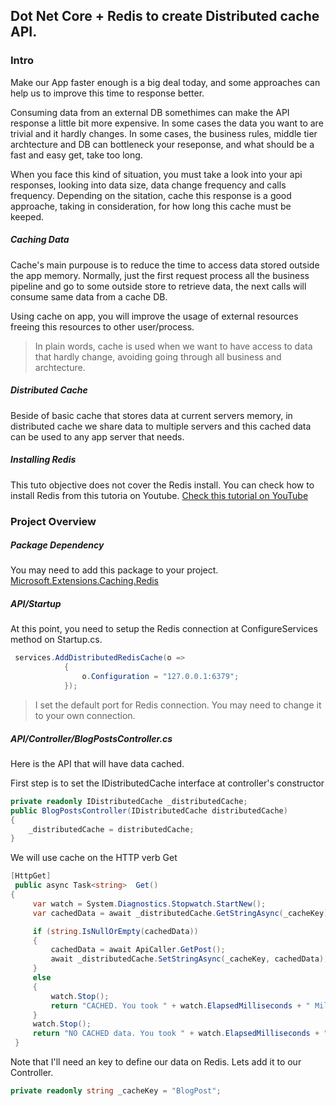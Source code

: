 ## Dot Net Core + Redis to create Distributed cache API.

### Intro

Make our App faster enough is a big deal today, and some approaches can help us to improve this time to response better.

Consuming data from an external DB somethimes can make the API response a little bit more expensive. In some cases the data you want to are trivial and it hardly changes. In some cases, the business rules, middle tier archtecture and DB can bottleneck your reseponse, and what should be a fast and easy get, take too long.

When you face this kind of situation, you must take a look into your api responses, looking into data size, data change frequency and calls frequency. Depending on the sitation, cache this response is a good approache, taking in consideration, for how long this cache must be keeped. 


##### Caching Data

Cache's main purpouse is to reduce the time to access data stored outside the app memory. Normally, just the first request process all the business pipeline and go to some outside store to retrieve data, the next calls will consume same data from a cache DB. 

Using cache on app, you will improve the usage of external resources freeing this resources to other user/process. 

> In plain words, cache is used when we want to have access to data that hardly change, avoiding going through all business and archtecture.

##### Distributed Cache

Beside of basic cache that stores data at current servers memory, in distributed cache we share data to multiple servers and this cached data can be used to any app server that needs.

##### Installing Redis

This tuto objective does not cover the Redis install. You can check how to install Redis from this tutoria on Youtube.
[Check this tutorial on YouTube](https://www.youtube.com/watch?v=DYaFW5MhfG8)


### Project Overview

##### Package Dependency

You may need to add this package to your project.
[Microsoft.Extensions.Caching.Redis](https://www.nuget.org/packages/Microsoft.Extensions.Caching.Redis/)

##### API/Startup

At this point, you need to setup the Redis connection at ConfigureServices method on Startup.cs.

```cs
 services.AddDistributedRedisCache(o =>
            {
                o.Configuration = "127.0.0.1:6379";
            });
```
> I set the default port for Redis connection. You may need to change it to your own connection.

##### API/Controller/BlogPostsController.cs

Here is the API that will have data cached.

First step is to set the IDistributedCache interface at controller's constructor
```cs
private readonly IDistributedCache _distributedCache;
public BlogPostsController(IDistributedCache distributedCache)
{
    _distributedCache = distributedCache;
}
```

We will use cache on the HTTP verb Get

```cs
[HttpGet]
 public async Task<string>  Get()
{
     var watch = System.Diagnostics.Stopwatch.StartNew();
     var cachedData = await _distributedCache.GetStringAsync(_cacheKey);

     if (string.IsNullOrEmpty(cachedData))
     {
         cachedData = await ApiCaller.GetPost();
         await _distributedCache.SetStringAsync(_cacheKey, cachedData);
     }
     else
     {
         watch.Stop();
         return "CACHED. You took " + watch.ElapsedMilliseconds + " Milliseconds to have your response. Post  : " + cachedData;
     }
     watch.Stop();
     return "NO CACHED data. You took " + watch.ElapsedMilliseconds + " Milliseconds to have your response. The result from API (Post): " + cachedData
 }
```

Note that I'll need an key to define our data on Redis. Lets add it to our Controller.

```cs
private readonly string _cacheKey = "BlogPost";
```


